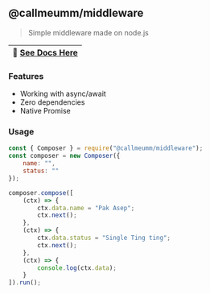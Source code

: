 
## @callmeumm/middleware
> Simple middleware made on node.js

| 📖 [See Docs Here](docs/modules.md) |
|-------------------------------------|

### Features
- Working with async/await
- Zero dependencies
- Native Promise

### Usage
```js
const { Composer } = require("@callmeumm/middleware");
const composer = new Composer({
	name: "",
	status: ""
});

composer.compose([
	(ctx) => {
		ctx.data.name = "Pak Asep";
		ctx.next();
	},
	(ctx) => {
		ctx.data.status = "Single Ting ting";
		ctx.next();
	},
	(ctx) => {
		console.log(ctx.data);
	}
]).run();
```